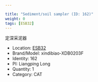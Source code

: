 ```yaml
---

title: "Sediment/soil sampler (ID: 162)"
weight: 0
tags: [ESB32]
---
```


定深采泥器

<!--more-->



- Location: [ESB32](../../tags/esb32)
- Brand/Model: xindibiao-XDB0203F
- Identity: 162
- PI: Liangping Long
- Quantity: 1
- Category: CAT






